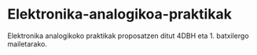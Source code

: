 # Elektronika-analogikoa-praktikak
Elektronika analogikoko praktikak proposatzen ditut 4DBH eta 1. batxilergo mailetarako.
